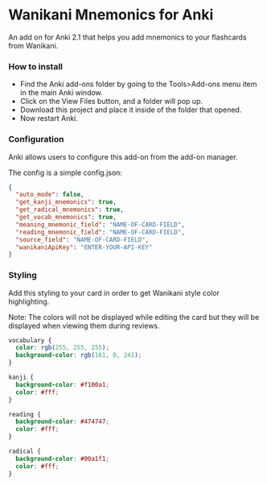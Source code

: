 # Wanikani Mnemonics for Anki

An add on for Anki 2.1 that helps you add mnemonics to your flashcards from Wanikani.

### How to install

- Find the Anki add-ons folder by going to the Tools>Add-ons menu item in the main Anki window.
- Click on the View Files button, and a folder will pop up.
- Download this project and place it inside of the folder that opened.
- Now restart Anki.

### Configuration

Anki allows users to configure this add-on from the add-on manager.

The config is a simple config.json:

```json
{
  "auto_mode": false,
  "get_kanji_mnemonics": true,
  "get_radical_mnemonics": true,
  "get_vocab_mnemonics": true,
  "meaning_mnemonic_field": "NAME-OF-CARD-FIELD",
  "reading_mnemonic_field": "NAME-OF-CARD-FIELD",
  "source_field": "NAME-OF-CARD-FIELD",
  "wanikaniApiKey": "ENTER-YOUR-API-KEY"
}
```

### Styling

Add this styling to your card in order to get Wanikani style color highlighting.

Note: The colors will not be displayed while editing the card but they will be displayed when viewing them during reviews.

```css
vocabulary {
  color: rgb(255, 255, 255);
  background-color: rgb(161, 0, 241);
}

kanji {
  background-color: #f100a1;
  color: #fff;
}

reading {
  background-color: #474747;
  color: #fff;
}

radical {
  background-color: #00a1f1;
  color: #fff;
}
```
